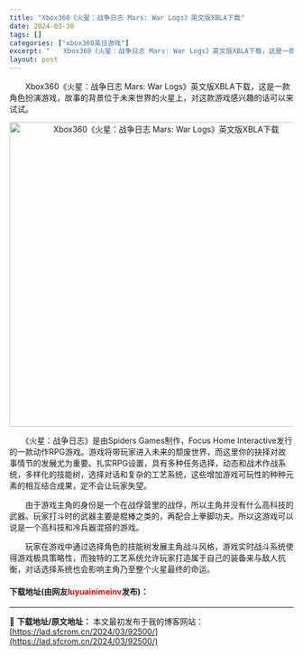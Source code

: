 ```yaml
---
title: "Xbox360《火星：战争日志 Mars: War Logs》英文版XBLA下载"
date: 2024-03-30
tags: []
categories: ["xbox360英日游戏"]
excerpt: "　　Xbox360《火星：战争日志 Mars: War Logs》英文版XBLA下载，这是一款角色扮演游戏，故事的背景位于未来世界的火星上，对这款游戏感兴趣的话可以来试试。 　　《火星：战争日志》是由Spiders Games制作，Focus Home Interactive发行的一款动作RPG游戏&hellip;"
layout: post
---
```


 <p>　　Xbox360《火星：战争日志 Mars: War Logs》英文版XBLA下载，这是一款角色扮演游戏，故事的背景位于未来世界的火星上，对这款游戏感兴趣的话可以来试试。</p> <p align="center"><img align="" border="0" src="https://lad.sfcrom.cn/wp-content/uploads/2024/03/20240330_6607d26ed29f4.webp" width="540" alt="Xbox360《火星：战争日志 Mars: War Logs》英文版XBLA下载" /></p> <p>　　《火星：战争日志》是由Spiders Games制作，Focus Home Interactive发行的一款动作RPG游戏。游戏将带玩家进入未来的颓废世界，而这里你的抉择对故事情节的发展尤为重要。扎实RPG设置，具有多种任务选择，动态和战术作战系统，多样化的技能树，选择对话和复杂的工艺系统，这些增加游戏可玩性的种种元素的相互结合成果，定不会让玩家失望。</p> <p>　　由于游戏主角的身份是一个在战俘营里的战俘，所以主角并没有什么高科技的武器。玩家打斗时的武器主要是棍棒之类的，再配合上拳脚功夫。所以这游戏可以说是一个高科技和冷兵器混搭的游戏。</p> <p>　　玩家在游戏中通过选择角色的技能树发展主角战斗风格，游戏实时战斗系统使得游戏极具策略性，而独特的工艺系统允许玩家打造属于自己的装备来与敌人抗衡，对话选择系统也会影响主角乃至整个火星最终的命运。</p> <p><h4>下载地址(由网友<font color="red">luyuainimeinv</font>发布)：</h4></p> 

---
📖 **下载地址/原文地址：** 本文最初发布于我的博客网站：[https://lad.sfcrom.cn/2024/03/92500/](https://lad.sfcrom.cn/2024/03/92500/)

